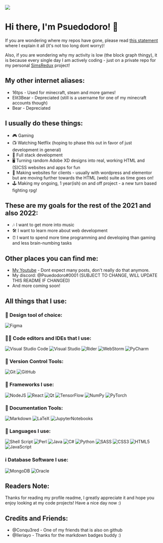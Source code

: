 ![](https://komarev.com/ghpvc/?username=Psuedodoro)
# Hi there, I'm Psuedodoro! 👋

If you are wondering where my repos have gone, please read [this statement](RepoStatement.md) where I explain it all (it's not too long dont worry)!

Also, if you are wondering why my activity is low (the block graph thingy), it is because every single day I am actively coding - just on a private repo for my personal [SimsRedux](https://github.com/SimsRedux/) project!

## My other internet aliases:
- 16tps - Used for minecraft, steam and more games!
- Elit3Bear - Depreciated (still is a username for one of my minecraft accounts though)
- Bear - Depreciated

## I usually do these things:

- 🎮 Gaming
- 📺 Watching Netflix (hoping to phase this out in favor of just development in general)
- 🥞 Full stack development
- 🖥 Turning random Adobe XD designs into real, working HTML and (S)CSS websites and apps for fun
- 💸 Making websites for clients - usually with wordpress and elementor but are moving further towards the HTML (web) suite as time goes on!
- 🕹 Making my ongoing, 1 year(ish) on and off project - a new turn based fighting rpg!

## These are my goals for the rest of the 2021 and also 2022:

- 🎶 I want to get more into music
- 🛠 I want to learn more about web development
- ⏰ I want to spend more time programming and developing than gaming and less brain-numbing tasks

## Other places you can find me:

- [My Youtube](https://www.youtube.com/channel/UCLwnYcuHtewiNSQFGahx66g) - Dont expect many posts, don't really do that anymore.
- My discord: @Psuedodoro#0001 (SUBJECT TO CHANGE, WILL UPDATE THIS README IF CHANGED)
- And more coming soon!

## All things that I use:

### 🎨 Design tool of choice:

![Figma](https://img.shields.io/badge/figma-%23F24E1E.svg?style=for-the-badge&logo=figma&logoColor=white)

### 👩‍💻 Code editors and IDEs that I use:

![Visual Studio Code](https://img.shields.io/badge/VisualStudioCode-0078d7.svg?style=for-the-badge&logo=visual-studio-code&logoColor=white)
![Visual Studio](https://img.shields.io/badge/VisualStudio-5C2D91.svg?style=for-the-badge&logo=visual-studio&logoColor=white)
![Rider](https://img.shields.io/badge/Rider-000000.svg?style=for-the-badge&logo=Rider&logoColor=white&color=black&labelColor=crimson)
![WebStorm](https://img.shields.io/badge/webstorm-143?style=for-the-badge&logo=webstorm&logoColor=white&color=black)
![PyCharm](https://img.shields.io/badge/pycharm-143?style=for-the-badge&logo=pycharm&logoColor=black&color=black&labelColor=green)

### 🛂 Version Control Tools:

![Git](https://img.shields.io/badge/git-%23F05033.svg?style=for-the-badge&logo=git&logoColor=white)
![GitHub](https://img.shields.io/badge/github-%23121011.svg?style=for-the-badge&logo=github&logoColor=white)

### 🔨 Frameworks I use:

![NodeJS](https://img.shields.io/badge/node.js-%2343853D.svg?style=for-the-badge&logo=node.js&logoColor=white)
![React](https://img.shields.io/badge/react-%2320232a.svg?style=for-the-badge&logo=react&logoColor=%2361DAFB)
![Qt](https://img.shields.io/badge/Qt-%23217346.svg?style=for-the-badge&logo=Qt&logoColor=white)
![TensorFlow](https://img.shields.io/badge/TensorFlow-%23FF6F00.svg?style=for-the-badge&logo=TensorFlow&logoColor=white)
![NumPy](https://img.shields.io/badge/numpy-%23013243.svg?style=for-the-badge&logo=numpy&logoColor=white)
![PyTorch](https://img.shields.io/badge/PyTorch-%23EE4C2C.svg?style=for-the-badge&logo=PyTorch&logoColor=white)

### 📃 Documentation Tools:

![Markdown](https://img.shields.io/badge/markdown-%23000000.svg?style=for-the-badge&logo=markdown&logoColor=white)
![LaTeX](https://img.shields.io/badge/latex-%23008080.svg?style=for-the-badge&logo=latex&logoColor=white)
![JupyterNotebooks](https://camo.githubusercontent.com/e922b45bfb79029cf4436e255b0d17b00b651e13b24f1751a9f87b14055fb4b1/68747470733a2f2f696d672e736869656c64732e696f2f62616467652f6a7570797465722d2532334641304630302e7376673f7374796c653d666f722d7468652d6261646765266c6f676f3d6a757079746572266c6f676f436f6c6f723d7768697465)

### 🧑 Languages I use:

![Shell Script](https://img.shields.io/badge/shell_script-%23121011.svg?style=for-the-badge&logo=gnu-bash&logoColor=white)
![Perl](https://img.shields.io/badge/perl-%2339457E.svg?style=for-the-badge&logo=perl&logoColor=white)
![Java](https://img.shields.io/badge/java-%23ED8B00.svg?style=for-the-badge&logo=java&logoColor=white)
![C#](https://img.shields.io/badge/c%23-%23239120.svg?style=for-the-badge&logo=c-sharp&logoColor=white)
![Python](https://img.shields.io/badge/python-%2314354C.svg?style=for-the-badge&logo=python&logoColor=white)
![SASS](https://img.shields.io/badge/SASS-hotpink.svg?style=for-the-badge&logo=SASS&logoColor=white)
![CSS3](https://img.shields.io/badge/css3-%231572B6.svg?style=for-the-badge&logo=css3&logoColor=white)
![HTML5](https://img.shields.io/badge/html5-%23E34F26.svg?style=for-the-badge&logo=html5&logoColor=white)
![JavaScript](https://img.shields.io/badge/javascript-%23323330.svg?style=for-the-badge&logo=javascript&logoColor=%23F7DF1E)

### ℹ Database Software I use:

![MongoDB](https://img.shields.io/badge/MongoDB-%234ea94b.svg?style=for-the-badge&logo=mongodb&logoColor=white)
![Oracle](https://img.shields.io/badge/oracle-%23F00000.svg?style=for-the-badge&logo=oracle&logoColor=white)

## Readers Note:

Thanks for reading my profile readme, I greatly appreciate it and hope you enjoy looking at my code projects! Have a nice day now :)

## Credits and Friends:
- @Conqu3red - One of my friends that is also on github
- @Ileriayo - Thanks for the markdown badges buddy :)
